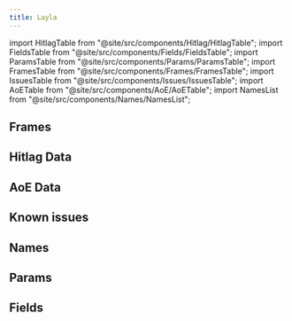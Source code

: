 ```yaml
---
title: Layla
---
```


import HitlagTable from "@site/src/components/Hitlag/HitlagTable";
import FieldsTable from "@site/src/components/Fields/FieldsTable";
import ParamsTable from "@site/src/components/Params/ParamsTable";
import FramesTable from "@site/src/components/Frames/FramesTable";
import IssuesTable from "@site/src/components/Issues/IssuesTable";
import AoETable from "@site/src/components/AoE/AoETable";
import NamesList from "@site/src/components/Names/NamesList";

## Frames

<FramesTable item_key="layla" />

## Hitlag Data

<HitlagTable item_key="layla" />

## AoE Data

<AoETable item_key="layla" />

## Known issues

<IssuesTable item_key="layla" />

## Names

<NamesList item_key="layla" />

## Params

<ParamsTable item_key="layla" />

## Fields

<FieldsTable item_key="layla" />